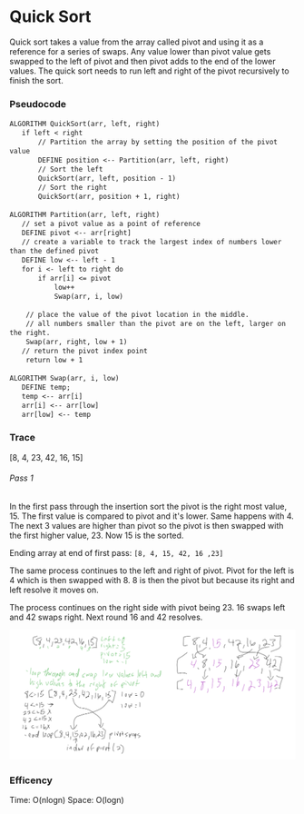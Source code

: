 # Quick Sort

Quick sort takes a value from the array called pivot and using it as a reference for a series of swaps. Any value lower than pivot value gets swapped to the left of pivot and then pivot adds to the end of the lower values. The quick sort needs to run left and right of the pivot recursively to finish the sort.

### Pseudocode

 ```
ALGORITHM QuickSort(arr, left, right)
    if left < right
        // Partition the array by setting the position of the pivot value 
        DEFINE position <-- Partition(arr, left, right)
        // Sort the left
        QuickSort(arr, left, position - 1)
        // Sort the right
        QuickSort(arr, position + 1, right)

ALGORITHM Partition(arr, left, right)
    // set a pivot value as a point of reference
    DEFINE pivot <-- arr[right]
    // create a variable to track the largest index of numbers lower than the defined pivot
    DEFINE low <-- left - 1
    for i <- left to right do
        if arr[i] <= pivot
            low++
            Swap(arr, i, low)

     // place the value of the pivot location in the middle.
     // all numbers smaller than the pivot are on the left, larger on the right. 
     Swap(arr, right, low + 1)
    // return the pivot index point
     return low + 1

ALGORITHM Swap(arr, i, low)
    DEFINE temp;
    temp <-- arr[i]
    arr[i] <-- arr[low]
    arr[low] <-- temp
```    
      
 ### Trace
 
 [8, 4, 23, 42, 16, 15]
 
 ###### Pass 1
 
 In the first pass through the insertion sort the pivot is the right most value, 15. The first value is compared to pivot and it's lower. Same happens with 4. The next 3 values are higher than pivot so the pivot is then swapped with the first higher value, 23. Now 15 is the sorted. 
  
  Ending array at end of first pass: `[8, 4, 15, 42, 16 ,23]`


 The same process continues to the left and right of pivot. Pivot for the left is 4 which is then swapped with 8. 8 is then the pivot but because its right and left resolve it moves on.

 The process continues on the right side with pivot being 23. 16 swaps left and 42 swaps right. Next round 16 and 42 resolves. 
 
  ![Iteration](assets/quickSort.png)
 
   
 ### Efficency
 
   Time: O(nlogn)
   Space: O(logn)
   
   
